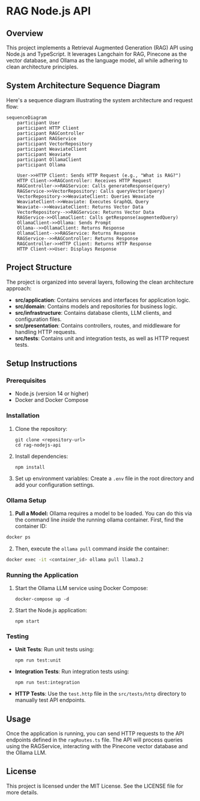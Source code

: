 # RAG Node.js API

## Overview
This project implements a Retrieval Augmented Generation (RAG) API using Node.js and TypeScript. It leverages Langchain for RAG, Pinecone as the vector database, and Ollama as the language model, all while adhering to clean architecture principles.

## System Architecture Sequence Diagram

Here's a sequence diagram illustrating the system architecture and request flow:

```mermaid
sequenceDiagram
    participant User
    participant HTTP Client
    participant RAGController
    participant RAGService
    participant VectorRepository
    participant WeaviateClient
    participant Weaviate
    participant OllamaClient
    participant Ollama

    User->>HTTP Client: Sends HTTP Request (e.g., "What is RAG?")
    HTTP Client->>RAGController: Receives HTTP Request
    RAGController->>RAGService: Calls generateResponse(query)
    RAGService->>VectorRepository: Calls queryVector(query)
    VectorRepository->>WeaviateClient: Queries Weaviate
    WeaviateClient->>Weaviate: Executes GraphQL Query
    Weaviate-->>WeaviateClient: Returns Vector Data
    VectorRepository-->>RAGService: Returns Vector Data
    RAGService->>OllamaClient: Calls getResponse(augmentedQuery)
    OllamaClient->>Ollama: Sends Prompt
    Ollama-->>OllamaClient: Returns Response
    OllamaClient-->>RAGService: Returns Response
    RAGService-->>RAGController: Returns Response
    RAGController->>HTTP Client: Returns HTTP Response
    HTTP Client->>User: Displays Response
```

## Project Structure
The project is organized into several layers, following the clean architecture approach:

- **src/application**: Contains services and interfaces for application logic.
- **src/domain**: Contains models and repositories for business logic.
- **src/infrastructure**: Contains database clients, LLM clients, and configuration files.
- **src/presentation**: Contains controllers, routes, and middleware for handling HTTP requests.
- **src/tests**: Contains unit and integration tests, as well as HTTP request tests.

## Setup Instructions

### Prerequisites
- Node.js (version 14 or higher)
- Docker and Docker Compose

### Installation
1. Clone the repository:
   ```
   git clone <repository-url>
   cd rag-nodejs-api
   ```

2. Install dependencies:
   ```
   npm install
   ```

3. Set up environment variables:
   Create a `.env` file in the root directory and add your configuration settings.
### Ollama Setup

1.  **Pull a Model:**  Ollama requires a model to be loaded. You can do this via the command line *inside* the running ollama container. First, find the container ID:

 ```bash
 docker ps
 ```

2.  Then, execute the `ollama pull` command *inside* the container:

 ```bash
 docker exec -it <container_id> ollama pull llama3.2
 ```

### Running the Application
1. Start the Ollama LLM service using Docker Compose:
   ```
   docker-compose up -d
   ```

2. Start the Node.js application:
   ```
   npm start
   ```

### Testing
- **Unit Tests**: Run unit tests using:
  ```
  npm run test:unit
  ```

- **Integration Tests**: Run integration tests using:
  ```
  npm run test:integration
  ```

- **HTTP Tests**: Use the `test.http` file in the `src/tests/http` directory to manually test API endpoints.

## Usage
Once the application is running, you can send HTTP requests to the API endpoints defined in the `ragRoutes.ts` file. The API will process queries using the RAGService, interacting with the Pinecone vector database and the Ollama LLM.

## License
This project is licensed under the MIT License. See the LICENSE file for more details.